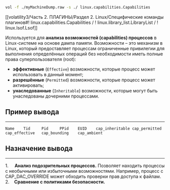 ```bash
vol -f ./myMachineDump.raw -s ./ linux.capabilities.Capabilities
```
[[volatility3/Часть 2. ПЛАГИНЫ/Раздел 2. Linux/Специфические команды плагинов#! linux.capabilities.Capabilities / ! linux.library_list.LibraryList / ! linux.lsof.Lsof]]

Используется для **анализа возможностей (capabilities) процессов** в Linux-системе на основе дампа памяти. Возможности – это механизм в Linux, который предоставляет процессам ограниченные привилегии для выполнения определённых операций без необходимости иметь полные права суперпользователя (root):
- **эффективные** (`Effective`) возможности, которые процесс может использовать в данный момент;
- **разрешённые** (`Permitted`) возможности, которые процесс может активировать;
- **унаследованные** (`Inheritable`) возможности, которые могут быть унаследованы дочерними процессами.
## Пример вывода
___
```
Name    Tid     Pid     PPid    EUID    cap_inheritable cap_permitted   cap_effective   cap_bounding    cap_ambient
```
## Назначение вывода
___
1.     **Анализ подозрительных процессов.** Позволяет находить процессы с необычными или избыточными возможностями. Например, процесс с CAP_DAC_OVERRIDE может обходить проверки прав доступа к файлам.
2.    **Сравнение с политиками безопасности.**